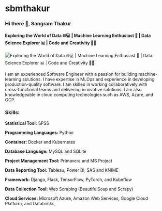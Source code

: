 # sbmthakur
### Hi there 👋, Sangram Thakur
#### Exploring the World of Data 🌐💻 | Machine Learning Enthusiast 🤖 | Data Science Explorer 📊 | Code and Creativity 🚀✨
![Exploring the World of Data 🌐💻 | Machine Learning Enthusiast 🤖 | Data Science Explorer 📊 | Code and Creativity 🚀✨](https://pbs.twimg.com/profile_banners/1450140965872693248/1710393178/1500x500)

I am an experienced Software Engineer with a passion for building machine-learning solutions. I have expertise in MLOps and experience in developing production-quality software. I am skilled in working collaboratively with cross-functional teams and delivering innovative solutions. I am also knowledgeable in cloud computing technologies such as AWS, Azure, and GCP.

### Skills:
 
**Statistical Tool:** SPSS 

**Programming Languages:** Python 

**Container:** Docker and Kubernetes 

**Database Language:** MySQL and SQLite 

**Project Management Tool:** Primavera and MS Project

**Data Reporting Tool:** Tableau, Power BI, SAS and KNIME 

**Framework:** Django, Flask, TensorFlow, PyTorch, and Kubeflow 

**Data Collection Tool:** Web Scraping (BeautifulSoup and Scrapy) 

**Cloud Services:** Microsoft Azure, Amazon Web Services, Google Cloud Platform, and Databricks, 





